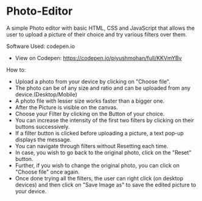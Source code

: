# Photo-Editor
A simple Photo editor with basic HTML, CSS and JavaScript that allows the user to upload a picture of their choice and try various filters over them.

Software Used: codepen.io
- View on Codepen: https://codepen.io/piyushmohan/full/KKVmYBv

How to:
- Upload a photo from your device by clicking on "Choose file".
- The photo can be of any size and ratio and can be uploaded from any device.(Desktop/Mobile)
- A photo file with lesser size works faster than a bigger one.
- After the Picture is visible on the canvas.
- Choose your Filter by clicking on the Button of your choice.
- You can increase the intensity of the first two filters by clicking on their buttons successively.
- If a filter button is clicked before uploading a picture, a text pop-up displays the message. 
- You can navigate through filters without Resetting each time.
- In case, you wish to go back to the original photo, click on the "Reset" button.
- Further, if you wish to change the original photo, you can click on "Choose file" once again.
- Once done trying all the filters, the user can right click (on desktop devices) and then click on "Save Image as" to save the edited picture to your device.

